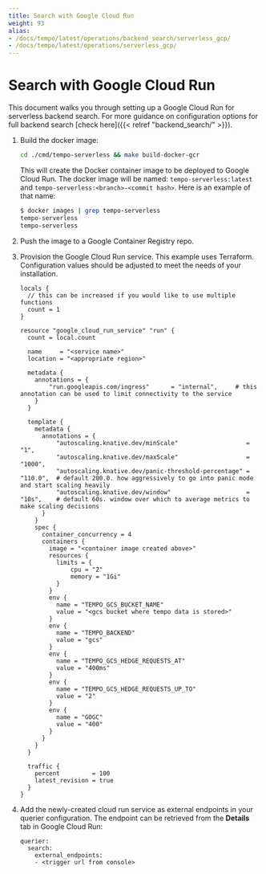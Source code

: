 ```yaml
---
title: Search with Google Cloud Run
weight: 93
alias:
- /docs/tempo/latest/operations/backend_search/serverless_gcp/
- /docs/tempo/latest/operations/serverless_gcp/
---
```


# Search with Google Cloud Run

This document walks you through setting up a Google Cloud Run for serverless backend search.
For more guidance on configuration options for full backend search [check here]({{< relref "backend_search/" >}}).

1. Build the docker image:

    ```bash
    cd ./cmd/tempo-serverless && make build-docker-gcr
    ```

    This will create the Docker container image to be deployed to Google Cloud Run.
    The docker image will be named: `tempo-serverless:latest` and `tempo-serverless:<branch>-<commit hash>`.
    Here is an example of that name:

    ```bash
    $ docker images | grep tempo-serverless
    tempo-serverless                                                           cloud-run-3be4efa               146c9d9fa63c   58 seconds ago   47.9MB
    tempo-serverless                                                           latest                          146c9d9fa63c   58 seconds ago   47.9MB
    ```

1. Push the image to a Google Container Registry repo.

1. Provision the Google Cloud Run service. This example uses Terraform. Configuration values
   should be adjusted to meet the needs of your installation.

    ```
    locals {
      // this can be increased if you would like to use multiple functions
      count = 1
    }

    resource "google_cloud_run_service" "run" {
      count = local.count

      name     = "<service name>"
      location = "<appropriate region>"

      metadata {
        annotations = {
            "run.googleapis.com/ingress"      = "internal",     # this annotation can be used to limit connectivity to the service
        }
      }

      template {
        metadata {
          annotations = {
              "autoscaling.knative.dev/minScale"                   = "1",
              "autoscaling.knative.dev/maxScale"                   = "1000",
              "autoscaling.knative.dev/panic-threshold-percentage" = "110.0",  # default 200.0. how aggressively to go into panic mode and start scaling heavily
              "autoscaling.knative.dev/window"                     = "10s",    # default 60s. window over which to average metrics to make scaling decisions
          }
        }
        spec {
          container_concurrency = 4
          containers {
            image = "<container image created above>"
            resources {
              limits = {
                  cpu = "2"
                  memory = "1Gi"
              }
            }
            env {
              name = "TEMPO_GCS_BUCKET_NAME"
              value = "<gcs bucket where tempo data is stored>"
            }
            env {
              name = "TEMPO_BACKEND"
              value = "gcs"
            }
            env {
              name = "TEMPO_GCS_HEDGE_REQUESTS_AT"
              value = "400ms"
            }
            env {
              name = "TEMPO_GCS_HEDGE_REQUESTS_UP_TO"
              value = "2"
            }
            env {
              name = "GOGC"
              value = "400"
            }
          }
        }
      }

      traffic {
        percent         = 100
        latest_revision = true
      }
    }
    ```

1. Add the newly-created cloud run service as external endpoints in your querier
configuration. The endpoint can be retrieved from the **Details** tab in Google Cloud Run:

    ```
    querier:
      search:
        external_endpoints:
        - <trigger url from console>
    ```
